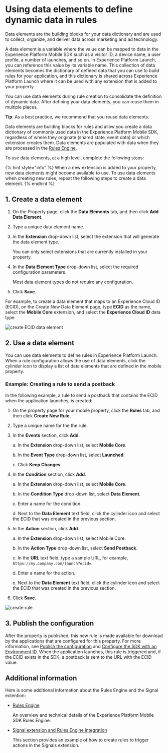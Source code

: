 # Using data elements to define dynamic data in rules

Data elements are the building blocks for your data dictionary and are used to collect, organize, and deliver data across marketing and ad technology.

A data element is a variable where the value can be mapped to data in the Experience Platform Mobile SDK such as a visitor ID, a device name, a user profile, a number of launches, and so on. In Experience Platform Launch, you can reference this value by its variable name. This collection of data elements becomes the dictionary of defined data that you can use to build rules for your application, and this dictionary is shared across Experience Platform Launch where it can be used with any extension that is added to your property.

You can use data elements during rule creation to consolidate the definition of dynamic data. After defining your data elements, you can reuse them in multiple places.

**Tip**: As a best practice, we recommend that you reuse data elements.

Data elements are building blocks for rules and allow you create a data dictionary of commonly used data in the Experience Platform Mobile SDK, regardless of where they originate \(shared state, event data\) or which extension creates them. Data elements are populated with data when they are processed in the [Rules Engine](https://aep-sdks.gitbook.io/docs/using-mobile-extensions/mobile-core/rules-engine).

To use data elements, at a high level, complete the following steps:

{% hint style="info" %}
When a new extension is added to your property, new data elements might become available to use. To use data elements when creating new rules, repeat the following steps to create a data element.
{% endhint %}

## 1. Create a data element

1. On the Property page, click the **Data Elements** tab, and then click **Add Data Element**.
2. Type a unique data element name.
3. In the **Extension** drop-down list, select the extension that will generate the data element type.

   You can only select extensions that are currently installed in your property.

4. In the **Data Element Type** drop-down list, select the required configuration parameters.

   Most data element types do not require any configuration.

5. Click **Save**.

For example, to create a data element that maps to an Experience Cloud ID \(ECID\), on the Create New Data Element page, type **ECID** as the name, select the **Mobile Core** extension, and select the **Experience Cloud ID** data type

![create ECID data element](../../.gitbook/assets/data-elements-create-data-element-ecid.png)

## 2. Use a data element

You can use data elements to define rules in Experience Platform Launch. When a rule configuration allows the use of data elements, click the cylinder icon to display a list of data elements that are defined in the mobile property.

### Example: Creating a rule to send a postback

In the following example, a rule to send a postback that contains the ECID when the application launches, is created:

1. On the property page for your mobile property, click the **Rules** tab, and then click **Create New Rule**.
2. Type a unique name for the the rule.
3. In the **Events** section, click **Add**.

   a. In the **Extension** drop-down list, select **Mobile Core**.

   b. In the **Event Type** drop-down list, select **Launched**.

   c. Click **Keep Changes**.

4. In the **Condition** section, click **Add**.

   a. In the **Extension** drop-down list, select **Mobile Core**.

   b. In the **Condition Type** drop-down list, select **Data Element**.

   c. Enter a name for the condition.

   d. Next to the **Data Element** text field, click the cylinder icon and select the ECID that was created in the previous section.

5. In the **Action** section, click **Add**.

   a. In the **Extension** drop-down list, select Mobile Core.

   b. In the **Action Type** drop-down list, select **Send Postback**.

   c. In the **URL** text field, type a sample URL, for example,  
   `https://my.company.com/launch?ecid=`.

   d. Enter a name for the action.

   e. Next to the **Data Element** text field, click the cylinder icon and select the ECID that was created in the previous section.

6. Click **Save**.

![create rule](../../.gitbook/assets/data-elements-create-rule.png)

## 3. Publish the configuration

After the property is published, this new rule is made available for download by the applications that are configured for this property. For more information, see [Publish the configuration](https://aep-sdks.gitbook.io/docs/getting-started/create-a-mobile-property#publish-configuration) and [Configure the SDK with an Environment ID](https://aep-sdks.gitbook.io/docs/getting-started/initialize-the-sdk#configure-the-sdk-with-an-environment-id). When the application launches, this rule is triggered and, if the ECID exists in the SDK, a postback is sent to the URL with the ECID value.

## Additional information

Here is some additional information about the Rules Engine and the Signal extention:

* [Rules Engine](https://aep-sdks.gitbook.io/docs/using-mobile-extensions/mobile-core/rules-engine)

  An overview and technical details of the Experience Platform Mobile SDK Rules Engine.

* [Signal extension and Rules Engine integration](https://aep-sdks.gitbook.io/docs/using-mobile-extensions/mobile-core/signals/signals-extension-and-rules-engine-integration)

  This section provides an example of how to create rules to trigger actions in the Signals extension.

